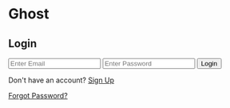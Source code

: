 # Ghost
<!doctype html>
<html lang="en"> 
<head> 
    <meta charset="UTF-8"> 
    <meta name="viewport" content="width=device-width, initial-scale=1.0"> 
    <title>Firebase Authentication</title> 
    <link rel="stylesheet" href="styles.css"> <!-- Link to the external CSS file -->
    <script type="module" src="script.js" defer></script> <!-- Link to the external JS file -->
</head> 
<body> 
    <div class="container"> 
        <h2 id="form-title">Login</h2> 
        <input type="email" id="email" placeholder="Enter Email"> 
        <input type="password" id="password" placeholder="Enter Password"> 
        <button id="auth-button">Login</button> 
        <p id="toggle-form">Don't have an account? <a href="#">Sign Up</a></p> 
        <p><a href="#" id="forgot-password">Forgot Password?</a></p> 
        <p id="status" style="color: red;"></p> 
    </div> 

</body></html>
